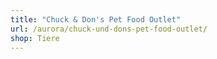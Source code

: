 ```yaml
---
title: "Chuck & Don's Pet Food Outlet"
url: /aurora/chuck-und-dons-pet-food-outlet/
shop: Tiere
---
```

